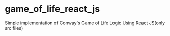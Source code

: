 # game_of_life_react_js
Simple implementation of Conway's Game of Life Logic Using React JS(only src files)
